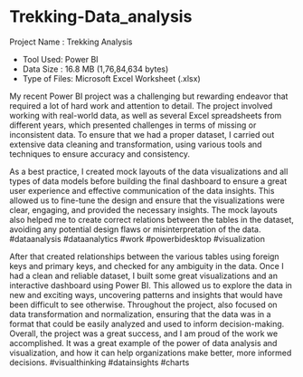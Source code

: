 # Trekking-Data_analysis

Project Name : Trekking Analysis
- Tool Used: Power BI 
- Data Size : 16.8 MB (1,76,84,634 bytes)
- Type of Files: Microsoft Excel Worksheet (.xlsx)


My recent Power BI project was a challenging but rewarding endeavor that required a lot of hard work and attention to detail. 
The project involved working with real-world data, as well as several Excel spreadsheets from different years, which presented challenges in terms of missing or inconsistent data. To ensure that we had a proper dataset, I carried out extensive data cleaning and transformation, using various tools and techniques to ensure accuracy and consistency.

As a best practice, I created mock layouts of the data visualizations and all types of data models before building the final dashboard to ensure a great user experience and effective communication of the data insights. This allowed us to fine-tune the design and ensure that the visualizations were clear, engaging, and provided the necessary insights. The mock layouts also helped me to create correct relations between the tables in the dataset, avoiding any potential design flaws or misinterpretation of the data. #dataanalysis #dataanalytics #work #powerbidesktop #visualization

After that created relationships between the various tables using foreign keys and primary keys, and checked for any ambiguity in the data. Once I had a clean and reliable dataset, I built some great visualizations and an interactive dashboard using Power BI. This allowed us to explore the data in new and exciting ways, uncovering patterns and insights that would have been difficult to see otherwise. Throughout the project,  also focused on data transformation and normalization, ensuring that the data was in a format that could be easily analyzed and used to inform decision-making. Overall, the project was a great success, and I am proud of the work we accomplished. It was a great example of the power of data analysis and visualization, and how it can help organizations make better, more informed decisions. #visualthinking #datainsights #charts
